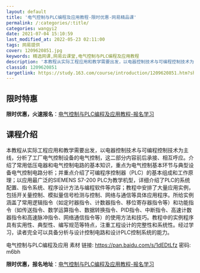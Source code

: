 ```yaml
---
layout: default
title: '电气控制与PLC编程及应用教程-限时优惠-网易精品课'
permalink: /:categories/:title/
categories: wangyi2
date: 2021-07-04 15:10:59
last_modified_at: 2022-05-23 02:11:00
tags: 网易提供
cover: 1209620851.jpg
keywords: 精选网课,网易云课堂,电气控制与PLC编程及应用教程
description: '本教程从实际工程应用和教学需要出发，以电器控制技术与可编程控制技术为主线，分析了工厂电气控制设备的电气控制，这二部分内容'
classid: 1209620851
targetlink: https://study.163.com/course/introduction/1209620851.htm?share=1&shareId=1025206652&utm_campaign=share&utm_medium=iphoneShare&utm_source=&utm_u=1025206652
---
```


## 限时特惠

**限时优惠，火速报名**：[电气控制与PLC编程及应用教程-报名学习](https://study.163.com/course/introduction/1209620851.htm?share=1&shareId=1025206652&utm_campaign=share&utm_medium=iphoneShare&utm_source=&utm_u=1025206652)

## 课程介绍

本教程从实际工程应用和教学需要出发，以电器控制技术与可编程控制技术为主线，分析了工厂电气控制设备的电气控制，这二部分内容前后承接、相互呼应。介绍了常用低压电器和电气控制电路的基本知识，重点为电气控制基本环节与典型设备电气控制电路分析；并重点介绍了可编程序控制器（PLC）的基本组成和工作原理；以应用最广泛的SIEMENS S7-200 PLC为教学机型，详细介绍了PLC的系统配置、指令系统、程序设计方法与编程软件等内容；教程中安排了大量应用实例，包括开关量控制、模拟量信号检测与控制、网络与通信等具体应用程序。所给实例涵盖了常用逻辑指令（如定时器指令、计数器指令、移位寄存器指令等）和功能指令（如传送指令、数学运算指令、数据转换指令、PID指令、中断指令、高速计数器指令和高速脉冲指令、网络通信指令等）的使用方法和技巧。教程中的实例程序具有实用性、典型性、编写规范等特点，注重工程设计的完整性和系统性。经过学习，读者完全可以具备分析与设计控制电路和设计PLC控制系统的能力。

电气控制与PLC编程及应用 素材 链接: https://pan.baidu.com/s/1dEDtLfz 密码: m6bh

**限时优惠，报名地址**：[电气控制与PLC编程及应用教程-报名学习](https://study.163.com/course/introduction/1209620851.htm?share=1&shareId=1025206652&utm_campaign=share&utm_medium=iphoneShare&utm_source=&utm_u=1025206652)


